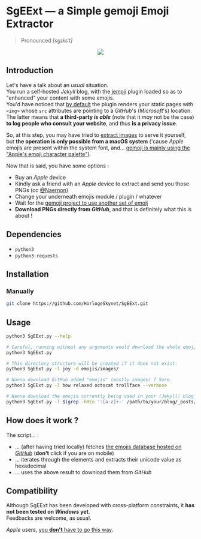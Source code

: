 # SgEExt &mdash; a Simple gemoji Emoji Extractor

> Pronounced _[sgɪksˈt]_

<p align="center">
	<img src="https://upload.wikimedia.org/wikipedia/commons/thumb/a/a8/Emoji_u1f419.svg/240px-Emoji_u1f419.svg.png">
</p>

## Introduction

Let's have a talk about an _usual_ situation.  
You run a self-hosted _Jekyll_ blog, with the [jemoji](https://github.com/jekyll/jemoji) plugin loaded so as to "enhanced" your content with some emojis.  
You'd have noticed that [by default](https://github.com/jekyll/jemoji#emoji-images) the plugin renders your static pages with `<img>` whose `src` attributes are pointing to a _GitHub_'s (_Microsoft_'s) location.  
The latter means that **a third-party _is able_** (note that it _may_ not be the case) **to log people who consult your website**, and thus **is a privacy issue**.

So, at this step, you may have tried to [extract images](https://github.com/github/gemoji#extract-images) to serve it yourself, but **the operation is only possible from a macOS system** ('cause _Apple_ emojis are present within the system font, and... [gemoji is mainly using the "Apple's emoji character palette"](https://github.com/github/gemoji/blob/b04991b001e137c06cc56cebcabf0e458b5eea44/CONTRIBUTING.md#readme)).

Now that is said, you have some options :

* Buy an _Apple_ device
* Kindly ask a friend with an _Apple_ device to extract and send you those PNGs (cc [@Naernon](https://github.com/Naernon))
* Change your underneath emojis module / plugin / whatever
* Wait for the [gemoji project to use another set of emoji](https://github.com/github/gemoji/pull/72)
* **Download PNGs directly from _GitHub_**, and that is definitely what this is about !

## Dependencies

* `python3`
* `python3-requests`

## Installation

### Manually

```bash
git clone https://github.com/HorlogeSkynet/SgEExt.git
```

## Usage

```bash
python3 SgEExt.py --help

# Careful, running without any arguments would download the whole emojis palette (under `./emojis/`) !
python3 SgEExt.py

# This directory structure will be created if it does not exist.
python3 SgEExt.py -l joy -d emojis/images/

# Wanna download GitHub added "emojis" (mostly images) ? Sure.
python3 SgEExt.py -l bow relaxed octocat trollface --verbose

# Wanna download the emojis currently being used in your (Jekyll) blog ?
python3 SgEExt.py -l $(grep -hREo ':[a-z]+:' /path/to/your/blog/_posts/*.md | sort | uniq | cut -d ':' -f 2) -d /path/to/your/blog/images/emojis/
```

## How does it work ?

The script... :

* ... (after having tried locally) fetches [the emojis database hosted on _GitHub_](https://github.com/github/gemoji/raw/master/db/emoji.json) (**don't** click if you are on mobile)
* ... iterates through the elements and extracts their unicode value as hexadecimal
* ... uses the above result to download them from _GitHub_

## Compatibility

Although SgEExt has been developed with cross-platform constraints, it **has not been tested on _Windows_ yet**.  
Feedbacks are welcome, as usual.

_Apple_ users, [you **don't** have to go this way](https://github.com/github/gemoji#extract-images).
